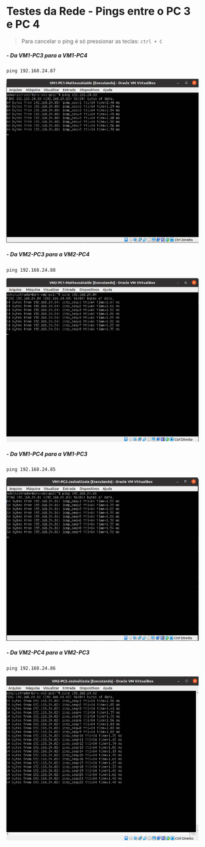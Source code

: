 # Testes da Rede - Pings entre o PC 3 e PC 4

> Para cancelar o ping é só pressionar as teclas: ``ctrl + C``
##### - Da VM1-PC3 para a VM1-PC4

    ping 192.168.24.87

<p align="center">
<img src="/Projeto/Figuras/PC1/Passo5/vm1-pc1-ping.png" title="Testes de Ping" width="800" />

##### - Da VM2-PC3 para a VM2-PC4

    ping 192.168.24.88

<p align="center">    
<img src="/Projeto/Figuras/PC1/Passo5/vm2-pc1-ping.png" title="Testes de Ping" width="800" />

##### - Da VM1-PC4 para a VM1-PC3

    ping 192.168.24.85
    
<p align="center">    
<img src="/Projeto/Figuras/PC2/Passo5/vm1-pc2-ping.png" title="Testes de Ping" width="800" />

##### - Da VM2-PC4 para a VM2-PC3

    ping 192.168.24.86
    
<p align="center">    
<img src="/Projeto/Figuras/PC2/Passo5/vm2-pc2-ping.png" title="Testes de Ping" width="800" />
